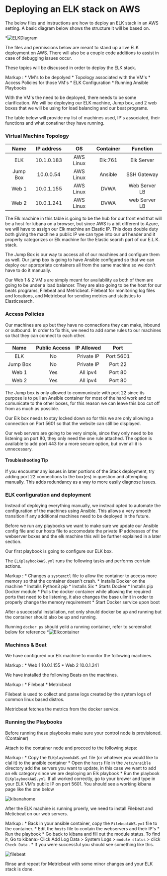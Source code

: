 # Deploying an ELK stack on AWS

The below files and instructions are how to deploy an ELK stack in an AWS setting. A basic diagram below shows the structure it will be based on.

*![ELKDiagram](https://user-images.githubusercontent.com/82848972/128159671-f6e0344c-c7e3-4367-88f5-e9fa2684e05d.png)

The files and permissions below are meant to stand up a live ELK deployment on AWS. There will also be a couple code additions to assist in case of debugging issues occur.

These topics will be discussed in order to deploy the ELK stack.

Markup : * VM's to be depolyed
         * Topology associated with the VM's
         * Access Policies for those VM's
         * ELK Configuration
         * Running Ansible Playbooks

With the VM's the need to be deployed, there needs to be some clarification. We will be deploying our ELK machine, Jump box, and 2 web boxes that we will be using for load balancing and our beat programs.

The table below will provide my list of machines used, IP's associated, their functions and what conatiner they have running.

### Virtual Machine Topology

Name | IP address | OS | Container | Function
| :---: | :---: | :---: | :---: | :---: 
ELK | 10.1.0.183 | AWS Linux | Elk:761 | Elk Server
Jump Box | 10.0.0.54 | AWS Linux | Ansible | SSH Gateway
Web 1 | 10.0.1.155 | AWS Linux | DVWA | Web Server LB 
Web 2 | 10.0.1.241 | AWS Linux | DVWA | web Server LB

The Elk machine in this table is going to be the hub for our front end that will be a host for kibana on a browser, but since AWS is a bit different to Azure, we will have to assign our Elk machine an Elastic IP. This does double duty both giving the machine a public IP we can type into our url header and it properly categorizes or Elk machine for the Elastic search part of our E.L.K. stack.

The Jump Box is our way to access all of our machines and configure them as well. Our jump box is going to have Ansible configured so that we can deploy our appropriate containers all from the same machine so we don't have to do it manually.

Our Web 1 & 2 VM's are simply meant for availability as both of them are going to be under a load balancer. They are also going to be the host for our beats programs, Filebeat and Metricbeat. Filebeat for monitoring log files and locations, and Metricbeat for sending metrics and statistics to Elasticsearch.

### Access Policies

Our machines are up but they have no connections they can make, inbound or outbound. In order to fix this, we need to add some rules to our machines so that they can connect to each other.

Name | Public Access | IP Allowed | Port
| :---: | :---: | :---: | :---:
ELK | No | Private IP | Port 5601
Jump Box | No | Private IP | Port 22
Web 1 | Yes | All ipv4 | Port 80
Web 2 | Yes | All ipv4 | Port 80

The Jump box is only allowed to communicate with port 22 since its purpose is to pull an Ansible container for most of the hard work and to comunicate to the other boxes, for this reason we can leave this box cut off from as much as possible.

Our Elk box needs to stay locked down so for this we are only allowing a connection on Port 5601 so that the website can still be displayed. 

Our web servers are going to be very simple, since they only need to be listening on port 80, they only need the one rule attached. The option is available to add port 443 for a more secure option, but over all it is unnecessary.

#### Troubleshooting Tip

If you encounter any issues in later portions of the Stack deployment, try adding port 22 connections to the box(es) in question and attempting manually. This adds redundancy as a way to more easily diagnose issues.

### ELK configuration and deployment

Instead of deploying everything manually, we instead opted to automate the configuration of the machines using Ansible. This allows a very smooth transition if any additional machines need to be deployed in the future.

Before we run any playbooks we want to make sure we update our Ansible config file and our hosts file to accomodate the private IP addresses of the webserver boxes and the elk machine this will be further explained in a later section.

Our first playbook is going to configure our ELK box.

The `ELKplaybookAWS.yml` runs the following tasks and performs cerrtain actions.

Markup : * Changes a `systemctl` file to allow the container to access more memory so that the container doesn't crash.
         * Installs Docker on the machine
         * Installs Python3 pip
         * Installs Six
         * Starts Docker
         * Installs pip Docker module
         * Pulls the docker container while allowing the required ports that need to be listening, it also changes the base ulimit in order to properly change the memory requirement
         * Start Docker service upon boot

After a successful installation, not only should docker be up and running but the container should also be up and running.

Running `docker ps` should yeild a running container, refer to screenshot below for reference
*![Elkcontainer](https://user-images.githubusercontent.com/82848972/128278101-02cb2591-d867-4e4c-a7b5-256d907c5cf6.PNG)

### Machines & Beat

We have configured our Elk machine to monitor the following machines.

Markup : * Web 1 10.0.1.155
         * Web 2 10.0.1.241

We have installed the following Beats on the machines.

Markup : * Filebeat
         * Metricbeat

Filebeat is used to collect and parse logs created by the system logs of common linux based distros.

Metricbeat fetches the metrics from the docker service.

### Running the Playbooks

Before running these playbooks make sure your control node is provisioned. (Container)

Attach to the container node and procced to the following steps:

Markup : * Copy the `ELKplaybookAWS.yml` file (or whatever you would like to clal it) to the ansible container
         * Open the `hosts` file in the `/etc/ansible` directory add the servers you want to update, in this case we want to add an elk category since we are deploying an Elk playbook
         * Run the playbook `ELKplaybookAWS.yml`. If all worked correctly, go to your brower and type in your ELK VM's public IP on port 5601. You should see a working kibana page like the one below

 ![kibanahome](https://user-images.githubusercontent.com/82848972/128301344-1032acb7-6597-42c9-b9d8-998cc7d33089.PNG)

 After the ELK machine is running proerly, we need to install Filebeat and Meticbeat on our web servers.

 Markup : * Back in your ansible container, copy the `FilebeatAWS.yml` file to the container.
          * Edit the `hosts` file to contain the webservers and their IP's
          * Run the playbook
          * Go back to kibana and fill out the module status. To find it, Go to kibana> Click Add Log Data > System Logs > `module status` > click `Check Data` . 
          * If you were successful you should see something like this.

![filebeat](https://user-images.githubusercontent.com/82848972/128309453-7e5158f3-c8e4-4395-be1a-dfc04058aea1.PNG)

Rinse and repeat for Metricbeat with some minor changes and your ELK stack is done.
